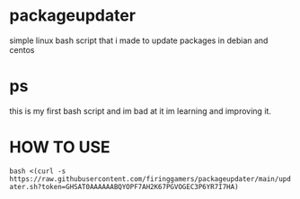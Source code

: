 # packageupdater
simple linux bash script that i made to update packages in debian and centos 

# ps 
this is my first bash script and im bad at it im learning and improving it.

# HOW TO USE 

```bash <(curl -s https://raw.githubusercontent.com/firinggamers/packageupdater/main/updater.sh?token=GHSAT0AAAAAABQYOPF7AH2K67PGVOGEC3P6YR7I7HA)```
